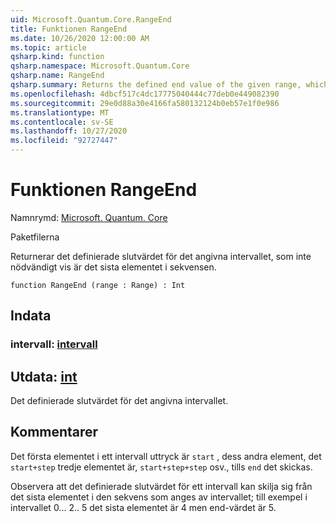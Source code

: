 ```yaml
---
uid: Microsoft.Quantum.Core.RangeEnd
title: Funktionen RangeEnd
ms.date: 10/26/2020 12:00:00 AM
ms.topic: article
qsharp.kind: function
qsharp.namespace: Microsoft.Quantum.Core
qsharp.name: RangeEnd
qsharp.summary: Returns the defined end value of the given range, which is not necessarily the last element in the sequence.
ms.openlocfilehash: 4dbcf517c4dc17775040444c77deb0e449082390
ms.sourcegitcommit: 29e0d88a30e4166fa580132124b0eb57e1f0e986
ms.translationtype: MT
ms.contentlocale: sv-SE
ms.lasthandoff: 10/27/2020
ms.locfileid: "92727447"
---
```

# <a name="rangeend-function"></a>Funktionen RangeEnd

Namnrymd: [Microsoft. Quantum. Core](xref:Microsoft.Quantum.Core)

Paketfilerna [](https://nuget.org/packages/)


Returnerar det definierade slutvärdet för det angivna intervallet, som inte nödvändigt vis är det sista elementet i sekvensen.

```qsharp
function RangeEnd (range : Range) : Int
```


## <a name="input"></a>Indata

### <a name="range--range"></a>intervall: [intervall](xref:microsoft.quantum.lang-ref.range)





## <a name="output--int"></a>Utdata: [int](xref:microsoft.quantum.lang-ref.int)

Det definierade slutvärdet för det angivna intervallet.

## <a name="remarks"></a>Kommentarer

Det första elementet i ett intervall uttryck är `start` , dess andra element, det `start+step` tredje elementet är, `start+step+step` osv., tills `end` det skickas.

Observera att det definierade slutvärdet för ett intervall kan skilja sig från det sista elementet i den sekvens som anges av intervallet; till exempel i intervallet 0... 2.. 5 det sista elementet är 4 men end-värdet är 5.